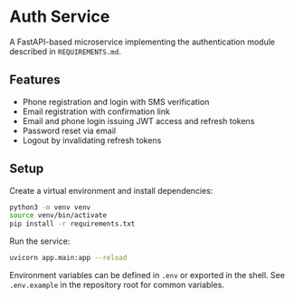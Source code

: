 # Auth Service

A FastAPI-based microservice implementing the authentication module described in `REQUIREMENTS.md`.

## Features
- Phone registration and login with SMS verification
- Email registration with confirmation link
- Email and phone login issuing JWT access and refresh tokens
- Password reset via email
- Logout by invalidating refresh tokens

## Setup

Create a virtual environment and install dependencies:
```bash
python3 -m venv venv
source venv/bin/activate
pip install -r requirements.txt
```

Run the service:
```bash
uvicorn app.main:app --reload
```

Environment variables can be defined in `.env` or exported in the shell. See `.env.example` in the repository root for common variables.
